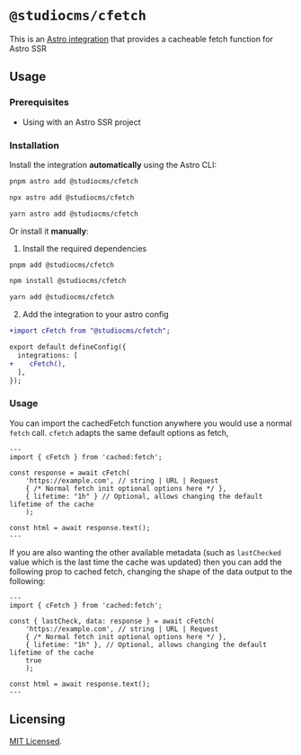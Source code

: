 # `@studiocms/cfetch`

This is an [Astro integration](https://docs.astro.build/en/guides/integrations-guide/) that provides a cacheable fetch function for Astro SSR

## Usage

### Prerequisites

- Using with an Astro SSR project

### Installation

Install the integration **automatically** using the Astro CLI:

```bash
pnpm astro add @studiocms/cfetch
```

```bash
npx astro add @studiocms/cfetch
```

```bash
yarn astro add @studiocms/cfetch
```

Or install it **manually**:

1. Install the required dependencies

```bash
pnpm add @studiocms/cfetch
```

```bash
npm install @studiocms/cfetch
```

```bash
yarn add @studiocms/cfetch
```

2. Add the integration to your astro config

```diff
+import cFetch from "@studiocms/cfetch";

export default defineConfig({
  integrations: [
+    cFetch(),
  ],
});
```

### Usage

You can import the cachedFetch function anywhere you would use a normal `fetch` call. `cfetch` adapts the same default options as fetch,

```astro
---
import { cFetch } from 'cached:fetch';

const response = await cFetch(
    'https://example.com', // string | URL | Request
    { /* Normal fetch init optional options here */ },
    { lifetime: "1h" } // Optional, allows changing the default lifetime of the cache
    );

const html = await response.text();
---
```

If you are also wanting the other available metadata (such as `lastChecked` value which is the last time the cache was updated) then you can add the following prop to cached fetch, changing the shape of the data output to the following:

```astro
---
import { cFetch } from 'cached:fetch';

const { lastCheck, data: response } = await cFetch(
    'https://example.com', // string | URL | Request
    { /* Normal fetch init optional options here */ },
    { lifetime: "1h" }, // Optional, allows changing the default lifetime of the cache
    true
    );

const html = await response.text();
---
```

## Licensing

[MIT Licensed](https://github.com/withstudiocms/cfetch/blob/main/LICENSE).
